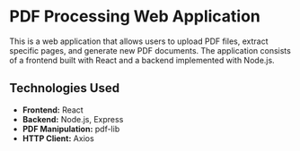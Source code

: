 # PDF Processing Web Application

This is a web application that allows users to upload PDF files, extract specific pages, and generate new PDF documents. The application consists of a frontend built with React and a backend implemented with Node.js.

## Technologies Used

- **Frontend:** React
- **Backend:** Node.js, Express
- **PDF Manipulation:** pdf-lib
- **HTTP Client:** Axios
